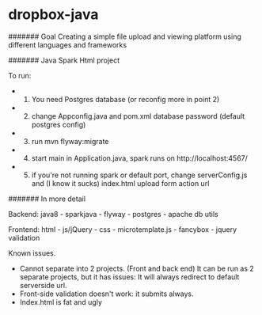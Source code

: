 # dropbox-java

####### Goal
Creating a simple file upload and viewing platform using different languages and frameworks

####### Java Spark Html project

To run:
* 1) You need Postgres database (or reconfig more in point 2)
* 2) change Appconfig.java and pom.xml database password (default postgres config)
* 3) run mvn flyway:migrate
* 4) start main in Application.java, spark runs on http://localhost:4567/
* 5) if you're not running spark or default port, change serverConfig.js and (I know it sucks) index.html upload form action url



####### In more detail

Backend: java8 - sparkjava - flyway - postgres - apache db utils

Frontend: html - js/jQuery - css - microtemplate.js - fancybox - jquery validation


Known issues.

* Cannot separate into 2 projects. (Front and back end)
It can be run as 2 separate projects, but it has issues:
It will always redirect to default serverside url.
* Front-side validation doesn't work: it submits always.
* Index.html is fat and ugly

